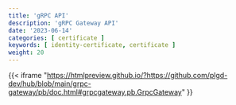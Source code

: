 ```yaml
---
title: 'gRPC API'
description: 'gRPC Gateway API'
date: '2023-06-14'
categories: [ certificate ]
keywords: [ identity-certificate, certificate ]
weight: 20
---
```


{{<
iframe "<https://htmlpreview.github.io/?https://github.com/plgd-dev/hub/blob/main/grpc-gateway/pb/doc.html#grpcgateway.pb.GrpcGateway>" }}
